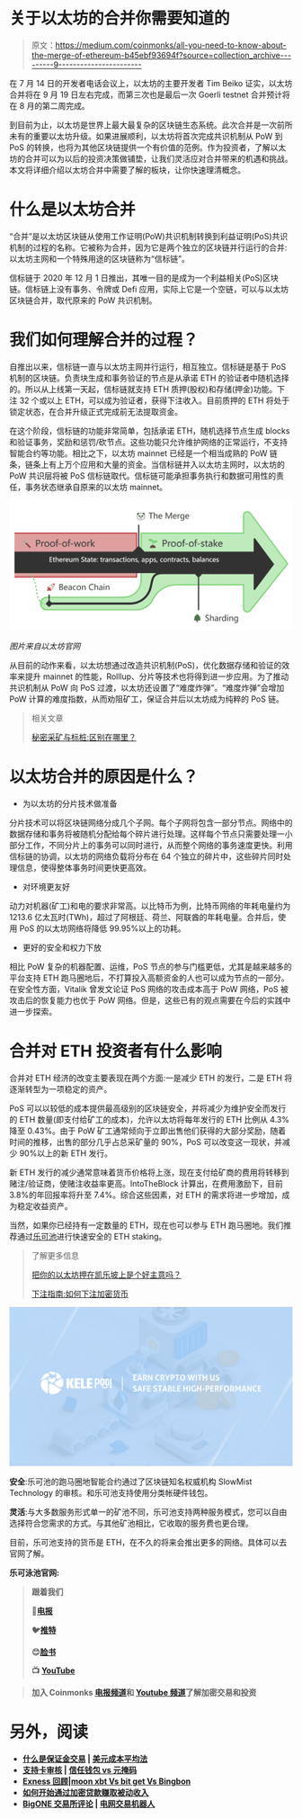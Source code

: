 # 关于以太坊的合并你需要知道的

> 原文：<https://medium.com/coinmonks/all-you-need-to-know-about-the-merge-of-ethereum-b45ebf93694f?source=collection_archive---------9----------------------->

在 7 月 14 日的开发者电话会议上，以太坊的主要开发者 Tim Beiko 证实，以太坊合并将在 9 月 19 日左右完成，而第三次也是最后一次 Goerli testnet 合并预计将在 8 月的第二周完成。

到目前为止，以太坊是世界上最大最复杂的区块链生态系统。此次合并是一次前所未有的重要以太坊升级。如果进展顺利，以太坊将首次完成共识机制从 PoW 到 PoS 的转换，也将为其他区块链提供一个有价值的范例。作为投资者，了解以太坊的合并可以为以后的投资决策做铺垫，让我们灵活应对合并带来的机遇和挑战。本文将详细介绍以太坊合并中需要了解的板块，让你快速理清概念。

# 什么是以太坊合并

“合并”是以太坊区块链从使用工作证明(PoW)共识机制转换到利益证明(PoS)共识机制的过程的名称。它被称为合并，因为它是两个独立的区块链并行运行的合并:以太坊主网和一个特殊用途的区块链称为“信标链”。

信标链于 2020 年 12 月 1 日推出，其唯一目的是成为一个利益相关(PoS)区块链。信标链上没有事务、令牌或 Defi 应用，实际上它是一个空链，可以与以太坊区块链合并，取代原来的 PoW 共识机制。

# 我们如何理解合并的过程？

自推出以来，信标链一直与以太坊主网并行运行，相互独立。信标链是基于 PoS 机制的区块链。负责块生成和事务验证的节点是从承诺 ETH 的验证者中随机选择的。所以从上线第一天起，信标链就支持 ETH 质押(股权)和存储(押金)功能。下注 32 个或以上 ETH，可以成为验证者，获得下注收入。目前质押的 ETH 将处于锁定状态，在合并升级正式完成前无法提取资金。

在这个阶段，信标链的功能非常简单，包括承诺 ETH，随机选择节点生成 blocks 和验证事务，奖励和惩罚/砍节点。这些功能只允许维护网络的正常运行，不支持智能合约等功能。相比之下，以太坊 mainnet 已经是一个相当成熟的 PoW 链条，链条上有上万个应用和大量的资金。当信标链并入以太坊主网时，以太坊的 PoW 共识层将被 PoS 信标链取代。信标链可能承担事务执行和数据可用性的责任，事务状态继承自原来的以太坊 mainnet。

![](img/81a51dec20f5d4e90d78e91c42fb63ba.png)

*图片来自以太坊官网*

从目前的动作来看，以太坊想通过改造共识机制(PoS)，优化数据存储和验证的效率来提升 mainnet 的性能，Rolllup、分片等技术也将得到进一步应用。为了推动共识机制从 PoW 向 PoS 过渡，以太坊还设置了“难度炸弹”。“难度炸弹”会增加 PoW 计算的难度指数，从而劝阻矿工，保证合并后以太坊成为纯粹的 PoS 链。

> 相关文章
> 
> [秘密采矿与标桩:区别在哪里？](/@kelepool/crypto-mining-vs-staking-what-is-the-difference-dba591704a9)

# 以太坊合并的原因是什么？

*   为以太坊的分片技术做准备

分片技术可以将区块链网络分成几个子网。每个子网将包含一部分节点。网络中的数据存储和事务将被随机分配给每个碎片进行处理。这样每个节点只需要处理一小部分工作，不同分片上的事务可以同时进行，从而整个网络的事务速度更快。利用信标链的协调，以太坊的网络负载将分布在 64 个独立的碎片中，这些碎片同时处理信息，使得整体事务时间更快更高效。

*   对环境更友好

动力对机器(矿工)和电的要求非常高。以比特币为例，比特币网络的年耗电量约为 1213.6 亿太瓦时(TWh)，超过了阿根廷、荷兰、阿联酋的年耗电量。合并后，使用 PoS 的以太坊网络将降低 99.95%以上的功耗。

*   更好的安全和权力下放

相比 PoW 复杂的机器配置、运维，PoS 节点的参与门槛更低，尤其是越来越多的平台支持 ETH 跑马圈地后，不打算投入高额资金的人也可以成为节点的一部分。在安全性方面，Vitalik 曾发文论证 PoS 网络的攻击成本高于 PoW 网络，PoS 被攻击后的恢复能力也优于 PoW 网络。但是，这些已有的观点需要在今后的实践中进一步探索。

# 合并对 ETH 投资者有什么影响

合并对 ETH 经济的改变主要表现在两个方面:一是减少 ETH 的发行，二是 ETH 将逐渐转型为一项稳定的资产。

PoS 可以以较低的成本提供最高级别的区块链安全，并将减少为维护安全而发行的 ETH 数量(即支付给矿工的成本)，允许以太坊将每年发行的 ETH 比例从 4.3%降至 0.43%。由于 PoW 矿工通常倾向于立即出售他们获得的大部分奖励，随着时间的推移，出售的部分几乎占总采矿量的 90%，PoS 可以改变这一现状，并减少 90%以上的新 ETH 发行。

新 ETH 发行的减少通常意味着货币价格将上涨，现在支付给矿商的费用将转移到赌注/验证商，使赌注收益率更高。IntoTheBlock 计算出，在费用激励下，目前 3.8%的年回报率将升至 7.4%。综合这些因素，对 ETH 的需求将进一步增加，成为稳定收益资产。

当然，如果你已经持有一定数量的 ETH，现在也可以参与 ETH 跑马圈地。我们推荐通过[乐可池](https://www.kelepool.com/)进行快速安全的 ETH staking。

> 了解更多信息
> 
> [把你的以太坊押在凯乐坡上是个好主意吗？](/@kelepool/is-it-a-good-idea-to-stake-your-ethereum-on-kelepool-7f136f2eb51d)
> 
> [下注指南:如何下注加密货币](/@kelepool/staking-guide-how-to-stake-cryptocurrency-8957248edf7a)

![](img/c9ffa2505cc9c6a1b28fbe27f73ca28e.png)

**安全**:乐可池的跑马圈地智能合约通过了区块链知名权威机构 SlowMist Technology 的审核。和乐可池支持使用分类帐硬件钱包。

**灵活**:与大多数服务形式单一的矿池不同，乐可池支持两种服务模式，您可以自由选择符合您需求的方式。与其他矿池相比，它收取的服务费也更合理。

目前，乐可池支持的货币是 ETH，在不久的将来会推出更多的网络。具体可以去官网了解。

**乐可泳池官网:**[](https://www.kelepool.com/)

> **跟着我们**
> 
> **🤝[电报](https://t.me/kelepoolcom)**
> 
> **🐦[推特](https://twitter.com/PoolCola)**
> 
> **😊[脸书](https://www.facebook.com/KelePool/)**
> 
> **📺 [YouTube](https://www.youtube.com/channel/UC41u9bo8U8UYNO_rJ6pb8GQ)**

> **加入 Coinmonks [电报频道](https://t.me/coincodecap)和 [Youtube 频道](https://www.youtube.com/c/coinmonks/videos)了解加密交易和投资**

# **另外，阅读**

*   **[什么是保证金交易](https://coincodecap.com/margin-trading) | [美元成本平均法](https://coincodecap.com/dca)**
*   **[支持卡审核](https://coincodecap.com/uphold-card-review) | [信任钱包 vs 元掩码](https://coincodecap.com/trust-wallet-vs-metamask)**
*   **[Exness 回顾](https://coincodecap.com/exness-review)|[moon xbt Vs bit get Vs Bingbon](https://coincodecap.com/bingbon-vs-bitget-vs-moonxbt)**
*   **[如何开始通过加密贷款赚取被动收入](https://coincodecap.com/passive-income-crypto-lending)**
*   **[BigONE 交易所评论](/coinmonks/bigone-exchange-review-64705d85a1d4) | [电网交易机器人](https://coincodecap.com/grid-trading)**